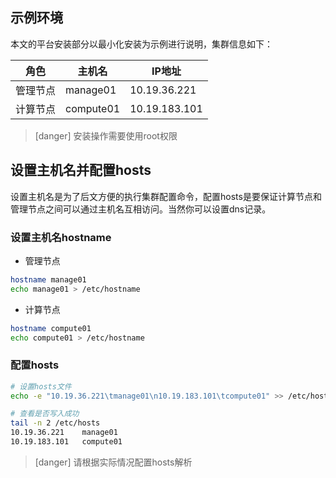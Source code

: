 ## 示例环境

本文的平台安装部分以最小化安装为示例进行说明，集群信息如下：

| 角色 | 主机名 |IP地址|
|------|---------|-------|
|管理节点|manage01|10.19.36.221|
|计算节点|compute01|10.19.183.101|

>[danger] 安装操作需要使用root权限


## 设置主机名并配置hosts
设置主机名是为了后文方便的执行集群配置命令，配置hosts是要保证计算节点和管理节点之间可以通过主机名互相访问。当然你可以设置dns记录。

### 设置主机名hostname
- 管理节点
```bash
hostname manage01
echo manage01 > /etc/hostname
```

- 计算节点
```bash
hostname compute01
echo compute01 > /etc/hostname
```

### 配置hosts

```bash
# 设置hosts文件
echo -e "10.19.36.221\tmanage01\n10.19.183.101\tcompute01" >> /etc/hosts

# 查看是否写入成功
tail -n 2 /etc/hosts
10.19.36.221   	manage01
10.19.183.101  	compute01
```
>[danger] 请根据实际情况配置hosts解析

